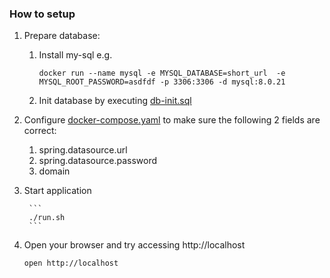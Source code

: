 ### How to setup
1. Prepare database:
    1. Install my-sql
        e.g. 
        ```
        docker run --name mysql -e MYSQL_DATABASE=short_url  -e MYSQL_ROOT_PASSWORD=asdfdf -p 3306:3306 -d mysql:8.0.21
        ```
    1. Init database by executing [db-init.sql](url-shortener-rest/doc/db-init.sql)
1. Configure [docker-compose.yaml]() to make sure the following 2 fields are correct:  
    1. spring.datasource.url
    1. spring.datasource.password
    1. domain
1. Start application

        ```
        ./run.sh
        ```
        
1. Open your browser and try accessing http://localhost
    ```
    open http://localhost
    ```
